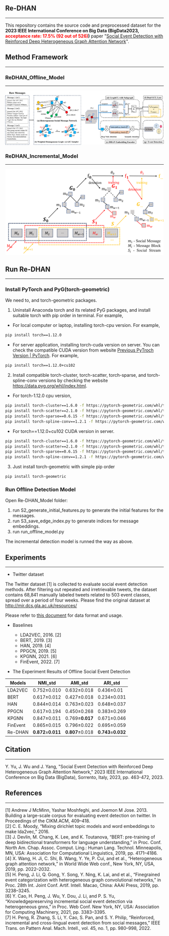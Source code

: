## Re-DHAN
---
This repository contains the source code and preprocessed dataset for the **2023 IEEE International Conference on Big Data (BigData2023, <font color=red>acceptance rate: 17.5% (92 out of 526)</font>)**  paper "[Social Event Detection with Reinforced Deep Heterogeneous Graph Attention Network](https://ieeexplore.ieee.org/abstract/document/10386153)".

## Method Framework
---
### ReDHAN_Offline_Model
---

![Re-DHAN Offline Model](ReDHAN_Offline_Model.png "ReDHAN_Offline_Model")

### ReDHAN_Incremental_Model
---

![Re-DHAN Incremental Model](ReDHAN_Incremental_Model.png "ReDHAN_Incremental_Model")

## Run Re-DHAN
---

### Install PyTorch and PyG(torch-geometric)

We need to, and torch-geometric packages.  
1) Uninstall Anaconda torch and its related PyG packages, and install suitable torch with pip order in terminal. For example,  
- For local computer or laptop, installing torch-cpu version. For example,  
```bash
pip install torch==1.12.0
```  
- For server application, installing torch-cuda version on server. You can check the compatible CUDA version from website [Previous PyTroch Version | PyTorch](https://pytorch.org/get-started/previous-versions/). For example,  
```bash
pip install torch==1.12.0+cu102
```  

2) Install compatible torch-cluster, torch-scatter, torch-sparse, and torch-spline-conv versions by checking the website https://data.pyg.org/whl/index.html.  
- For torch-1.12.0 cpu version,
```bash
pip install torch-cluster==1.6.0 -f https://pytorch-geometric.com/whl/torch-1.12.0+cpu.html  
pip install torch-scatter==2.1.0 -f https://pytorch-geometric.com/whl/torch-1.12.0+cpu.html  
pip install torch-sparse==0.6.15 -f https://pytorch-geometric.com/whl/torch-1.12.0+cpu.html  
pip install torch-spline-conv==1.2.1 -f https://pytorch-geometric.com/whl/torch-1.12.0+cpu.html  
```  
- For torch==1.12.0+cu102 CUDA version in server.
```bash
pip install torch-cluster==1.6.0 -f https://pytorch-geometric.com/whl/torch-1.12.0+cu102.html
pip install torch-scatter==2.1.0 -f https://pytorch-geometric.com/whl/torch-1.12.0+cu102.html  
pip install torch-sparse==0.6.15 -f https://pytorch-geometric.com/whl/torch-1.12.0+cu102.html  
pip install torch-spline-conv==1.2.1 -f https://pytorch-geometric.com/whl/torch-1.12.0+cu102.html  
```  

3) Just install torch-geometric with simple pip order
```bash
pip install torch-geometric
```

### Run Offline Detection Model
Open Re-DHAN_Model folder:  
1) run S2_generate_initial_features.py to generate the initial features for the messages.  
2) run S3_save_edge_index.py to generate indices for message embeddings.  
3) run run_offline_model.py

The incremental detection model is runned the way as above.  

## Experiments
---
- Twitter dataset  

The Twitter dataset [1] is collected to evaluate social event detection methods. After filtering out repeated and irretrievable tweets, the dataset contains 68,841 manually labeled tweets related to 503 event classes, spread over a period of four weeks. Please find the original dataset at http://mir.dcs.gla.ac.uk/resources/

Please refer to [this document](https://github.com/RingBDStack/KPGNN/blob/main/datasets/data_usage.md) for data format and usage.

- Baselines  
  - LDA2VEC, 2016. [2]
  - BERT, 2019. [3]
  - HAN, 2019. [4]
  - PPGCN, 2019. [5]
  - KPGNN, 2021. [6]
  - FinEvent, 2022. [7]

- The Experiment Results of Offline Social Event Detection

| Models | NMI_std | AMI_std | ARI_std |
| ------ | ------- | ------- | ------- |
| LDA2VEC | 0.752±0.010 | 0.632±0.018 | 0.436±0.01 |
| BERT | 0.617±0.012 | 0.427±0.018 | 0.234±0.031 |
| HAN | 0.844±0.014 | 0.763±0.023 | 0.648±0.037 |
| PPGCN | 0.617±0.194 | 0.450±0.268 | 0.383±0.269 |
| KPGNN | 0.847±0.011 | 0.769±**0.017** | 0.671±0.046 |
| FinEvent | 0.865±0.015 | 0.796±0.022 | 0.695±0.059 |
| Re-DHAN | **0.872**±**0.011** | **0.807**±0.018 | **0.743**±**0.032** |


## Citation
---
Y. Yu, J. Wu and J. Yang, "Social Event Detection with Reinforced Deep Heterogeneous Graph Attention Network," 2023 IEEE International Conference on Big Data (BigData), Sorrento, Italy, 2023, pp. 463-472, 2023.

## References
---
[1] Andrew J McMinn, Yashar Moshfeghi, and Joemon M Jose. 2013. Building a large-scale corpus for evaluating event detection on twitter. In Proceedings of the CIKM.ACM, 409–418.  
[2] C. E. Moody, “Mixing dirichlet topic models and word embeddings to make lda2vec,” 2016.  
[3] J. Devlin, M. Chang, K. Lee, and K. Toutanova, “BERT: pre-training of deep bidirectional transformers for language understanding,” in Proc. Conf. North Am. Chap. Assoc. Comput. Ling.: Human Lang. Technol. Minneapolis, MN, USA: Association for Computational Linguistics, 2019, pp. 4171–4186.  
[4] X. Wang, H. Ji, C. Shi, B. Wang, Y. Ye, P. Cui, and et al., “Heterogeneous graph attention network,” in World Wide Web conf., New York, NY, USA, 2019, pp. 2022–2032.  
[5] H. Peng, J. Li, Q. Gong, Y. Song, Y. Ning, K. Lai, and et al., “Finegrained event categorization with heterogeneous graph convolutional networks,” in Proc. 28th Int. Joint Conf. Artif. Intell. Macao, China: AAAI Press, 2019, pp. 3238–3245.  
[6] Y. Cao, H. Peng, J. Wu, Y. Dou, J. Li, and P. S. Yu, “Knowledgepreserving incremental social event detection via heterogeneous gnns,” in Proc. Web Conf. New York, NY, USA: Association for Computing Machinery, 2021, pp. 3383–3395.  
[7] H. Peng, R. Zhang, S. Li, Y. Cao, S. Pan, and S. Y. Philip, “Reinforced, incremental and cross-lingual event detection from social messages,” IEEE Trans. on Pattern Anal. Mach. Intell., vol. 45, no. 1, pp. 980–998, 2022.
